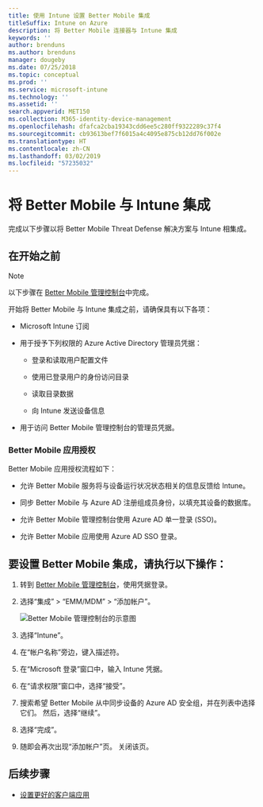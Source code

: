 ```yaml
---
title: 使用 Intune 设置 Better Mobile 集成
titleSuffix: Intune on Azure
description: 将 Better Mobile 连接器与 Intune 集成
keywords: ''
author: brenduns
ms.author: brenduns
manager: dougeby
ms.date: 07/25/2018
ms.topic: conceptual
ms.prod: ''
ms.service: microsoft-intune
ms.technology: ''
ms.assetid: ''
search.appverid: MET150
ms.collection: M365-identity-device-management
ms.openlocfilehash: dfafca2cba19343cdd6ee5c280ff9322289c37f4
ms.sourcegitcommit: cb93613bef7f6015a4c4095e875cb12dd76f002e
ms.translationtype: HT
ms.contentlocale: zh-CN
ms.lasthandoff: 03/02/2019
ms.locfileid: "57235032"
---
```

# <a name="integrate-better-mobile-with-intune"></a>将 Better Mobile 与 Intune 集成

完成以下步骤以将 Better Mobile Threat Defense 解决方案与 Intune 相集成。

## <a name="before-you-begin"></a>在开始之前

> [!NOTE]
> 以下步骤在 [Better Mobile 管理控制台](https://aad.bmobi.net)中完成。

开始将 Better Mobile 与 Intune 集成之前，请确保具有以下各项：

-   Microsoft Intune 订阅

-   用于授予下列权限的 Azure Active Directory 管理员凭据：

    -   登录和读取用户配置文件

    -   使用已登录用户的身份访问目录

    -   读取目录数据

    -   向 Intune 发送设备信息

-   用于访问 Better Mobile 管理控制台的管理员凭据。

### <a name="better-mobile-app-authorization"></a>Better Mobile 应用授权

Better Mobile 应用授权流程如下：

-   允许 Better Mobile 服务将与设备运行状况状态相关的信息反馈给 Intune。

-   同步 Better Mobile 与 Azure AD 注册组成员身份，以填充其设备的数据库。

-   允许 Better Mobile 管理控制台使用 Azure AD 单一登录 (SSO)。

-   允许 Better Mobile 应用使用 Azure AD SSO 登录。

## <a name="to-set-up-better-mobile-integration"></a>要设置 Better Mobile 集成，请执行以下操作：

1. 转到 [Better Mobile 管理控制台](https://aad.bmobi.net)，使用凭据登录。
2. 选择“集成” > “EMM/MDM” > “添加帐户”。

     ![Better Mobile 管理控制台的示意图](media/better_mobile_console.png)
 
3. 选择“Intune”。
4. 在“帐户名称”旁边，键入描述符。 
5. 在“Microsoft 登录”窗口中，输入 Intune 凭据。
6. 在“请求权限”窗口中，选择“接受”。
7. 搜索希望 Better Mobile 从中同步设备的 Azure AD 安全组，并在列表中选择它们。 然后，选择“继续”。
8. 选择“完成”。
9. 随即会再次出现“添加帐户”页。 关闭该页。 

## <a name="next-steps"></a>后续步骤

-   [设置更好的客户端应用](mtd-apps-ios-app-configuration-policy-add-assign.md)
